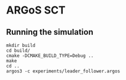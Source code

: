# ARGoS SCT

## Running the simulation

```
mkdir build
cd build/
cmake -DCMAKE_BUILD_TYPE=Debug ..
make
cd ..
argos3 -c experiments/leader_follower.argos
```